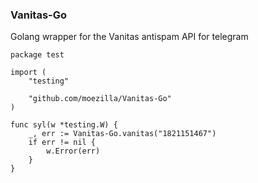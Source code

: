 ### Vanitas-Go

Golang wrapper for the Vanitas antispam API for telegram

```
package test

import (
	"testing"

	"github.com/moezilla/Vanitas-Go"
)

func syl(w *testing.W) {
	_, err := Vanitas-Go.vanitas("1821151467")
	if err != nil {
		w.Error(err)
	}
}

```
